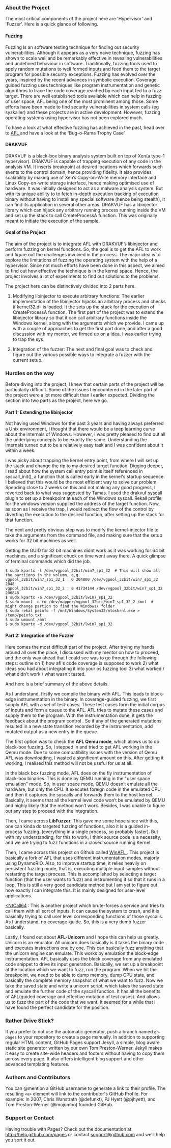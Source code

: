 ### About the Project

The most critical components of the project here are 'Hypervisor' and 'Fuzzer'. Here is a quick glance of following.

#### Fuzzing 

Fuzzing is an software testing technique for finding out security vulnerabilities. Although it appears as a very naive technique, fuzzing has shown to scale well and be remarkably effective in revealing vulnerabilities and undefined behaviour in software. Traditionally, fuzzing tools used to apply random mutations to well formed inputs and feed them to the target program for possible security exceptions. Fuzzing has evolved over the years, inspired by the recent advances in symbolic execution. Coverage guided fuzzing uses techniques like program instrumentation and genetic algorithms to trace the code coverage reached by each input fed to a fuzz target. There are well established tools available which can help in fuzzing of user space, AFL being one of the most prominent among those. Some efforts have been made to find security vulnerabilities in system calls (eg syzkaller) and these projects are  in active development. However, fuzzing operating systems using hypervisor has not been explored much. 

To have a look at what effective fuzzing has achieved in the past, head over to <a href="http://lcamtuf.coredump.cx/afl/"> AFL </a> and have a look at the 'Bug-o-Rama Trophy Case'

#### DRAKVUF

DRAKVUF is a black-box binary analysis system built on top of Xen(a type-1 hypervisor). DRAKVUF is capable of trapping execution of any code in the analysis VM. It inserts breakpoint at desired locations which forwards such events to the control domain, hence providing fidelity. It also provides scalability by making use of Xen’s Copy-on-Write memory interface and Linux Copy-on-write storage interface, hence making optimised use of hardware. It was initially designed to act as a malware analysis system. But with its unique ability to to fetch in-depth execution tracking of execution binary without having to install any special software (hence being stealth), it can find its application in several other areas. DRAKVUF has a libinjector library which can hijack any arbitrary running process running inside the VM and set up the stack to call CreateProcessA function. This was originally meant to initiate the execution of the sample.

#### Goal of the Project

The aim of the project is to integrate AFL with DRAKVUF’s libinjector and perform fuzzing on kernel functions. So, the goal is to get the AFL to work and figure out the challenges involved in the process. The major idea is to explore the limitations of fuzzing the operating system with the help of a hypervisor. Since not much efforts have been done in this aspect, we aimed to find out how effective the technique is in the kernel space. Hence, the project involves a lot of experiments to find out solutions to the problems.

The project here can be distinctively divided into 2 parts here.

1. Modifying libinjector to execute arbitrary functions:
The earlier implementation of the libinjector hijacks an arbitrary process and checks if kernel32.dll is loaded. It the sets up the stack for the execution of CreateProcessA function. The first part of the project was to extend the libinjector library so that it can call arbitrary functions inside the Windows kernel, along with the arguments which we provide. I came up with a couple of approaches to get the first part done, and after a good discussion with my mentor, we firmed up on a idea. I was earlier trying to trap the sys

2. Integration of the fuzzer:
The next and final goal was to check and figure out the various possible ways to integrate a fuzzer with the current setup. 


### Hurdles on the way

Before diving into the project, I knew that certain parts of the project will be particularly difficult. Some of the issues I encountered in the later part of the project were a lot more difficult than I earlier expected. Dividing the section into two parts as the project, here we go.

#### Part 1: Extending the libinjector
Not having used Windows for the past 3 years and having always preferred a Unix environment, I thought that there would be a teep learning curve about the internals of Windows. However, I was pretty pleased to find out all the underlying concepts to be exaclty the same. Understanding the internals turned out to be a relatively easy task and I was confident about it within a week.

I was picky about trapping the kernel entry point, from where I will set up the stack and change the rip to my desired target function. Digging deeper, I read about how the system call entry point is itself referenced in syscall_init(), a function that is called early in the kernel's startup sequence. I believed that this would be the most efficient way to solve our problem. Spending close to 2 weeks on this and not making any good progress, I reverted back to what was suggested by Tamas. I used the drakvuf syscall plugin to set up a breakpoint at each of the Windows syscall. Rekall profile for the windows version supplied the address of the target function. Now, as soon as I receive the trap, I would redirect the flow of the control by diverting the execution to the desired function, after setting up the stack for that function. 

The next and pretty obvious step was to modify the kernel-injector file to take the arguments from the command file, and making sure that the setup works for 32 bit machines as well. 

Getting the GUID for 32 bit machines didnt work as it was working for 64 bit machines, and a significant chuck on time went away there. A quick glimpse of terminal commands which did the job.

```
$ sudo kpartx -l /dev/vgpool_32bit/win7_sp1_32  # This will show all the partiions in the volumn, e,g
vgpool_32bit/win7_sp1_32_1 : 0 204800 /dev/vgpool_32bit/win7_sp1_32 2048
vgpool_32bit/win7_sp1_32_2 : 0 41734144 /dev/vgpool_32bit/win7_sp1_32 206848
$ sudo kpartx -a /dev/vgpool_32bit/lwin7_sp1_32
$ sudo mount -o ro /dev/mapper/vgpool_32bit/win7_sp1_32_2 /mnt  # might change partion to find the Windows/ folder
$ sudo rekal peinfo -f /mnt/Windows/System32/ntoskrnl.exe > /temp/peinfo.txt
$ sudo umount /mnt
$ sudo kpartx -d /dev/vgpool_32bit/lwin7_sp1_32
```

#### Part 2: Integration of the Fuzzer

Here comes the most difficult part of the project. After trying my hands around all over the place, I discussed with my mentor on how to proceed, and the only way ahead that I could see was to go through the following steps:  outline on 1) how afl's code coverage is supposed to work 2) what ideas you had about integrating it into your os fuzzing tool 3) what worked / what didn't work / what wasn't tested.

And here is a brief summary of the above details.

As I understand, firstly we compile the binary with AFL. This leads to block-edge instrumentation in the binary.
In coverage-guided fuzzing, we first supply AFL with a set of test-cases. These test cases form the initial corpus of inputs and form a queue to the AFL. AFL tries to mutate these cases and supply them to the program. With the instrumentation done, it gets the feedback about the program control . So if any of the generated mutations resulted in a new state transition recorded by the instrumentation, add mutated output as a new entry in the queue.

The first option was to check the <b>AFL Qemu mode</b>, which allows us to do black-box fuzzing. So, I stepped in and tried to get AFL working in the Qemu mode. Due to some compatibility issues with the version of Qemu AFL was downloading, I wasted a significant amount on this. After getting it working, I realised this method will not be useful for us at all.

In the black box fuzzing mode, AFL does on the fly instrumentation of black-box binaries. This is done by QEMU running in the "user space emulation" mode. So, in user space mode, QEMU doesn’t emulate all the hardware, but only the CPU. It executes foreign code in the emulated CPU, and then it captures the syscalls and forwards them to the host kernel. Basically, it seems that all the kernel level code won’t be emulated by QEMU and highly likely that the method won’t work. Besides, I was unable to figure out any step to proceed with the integration.

Then, I came across <b>LibFuzzer</b>. This gave me some hope since with this, one can kinda do targeted fuzzing of functions, also it is a guided in-process fuzzing. (everything in a single process, so probably faster). But with my understanding, for this to work, I think source code is a necessity, and we are trying to fuzz functions in a closed source running Kernel. 

Then, I came across this project on Github called <a href="https://github.com/googleprojectzero/winafl"> WinAFL </a>. This project is basically a fork of AFL that uses different instrumentation modes, majorly using DynamoRIO.
Also, to improve startup time, it relies heavily on persistent fuzzing mode, that is, executing multiple input samples without restarting the target process. This is accomplished by selecting a target function (that the user wants to fuzz) and instrumenting it so that it runs in a loop.
This is still a very good candidate method but I am yet to figure out how exactly I can integrate this. It is mainly designed for user-level applications.

<a href="https://github.com/hfiref0x/NtCall64"><NtCall64</a> : This is another project which brute-forces a service and tries to call them with all sort of inputs. It can cause the system to crash, and it is basically trying to call user level corresponding functions of those syscalls. As I understand, no coverage-guide. So, this is a very dumb fuzzer basically.
  
Lastly, I found out about <b>AFL-Unicorn</b> and I hope this can help us greatly.
Unicorn is an emulator. All unicorn does basically is it takes the binary code and executes instructions one by one. This can basically fuzz anything that the unicorn engine can emulate. This works by emulation the block-edge instrumentation. AFL basically uses the block coverage from any emulated code snippet to drive its input generation.
Basically, we set up a breakpoint at the location which we want to fuzz, run the program. When we hit the breakpoint, we need to be able to dump memory, dump CPU state, and basically the complete memory snapshot of what we want to fuzz.
Now we take the saved state and write a unicorn script, which takes the saved state and emulate the further code of the syscall function. It has all the benefits of AFL(guided coverage and effective mutation of test cases). And allows us to fuzz the part of the code that we want. It seemed for a while that I have found the perfect candidate for the position. 


### Rather Drive Stick?
If you prefer to not use the automatic generator, push a branch named `gh-pages` to your repository to create a page manually. In addition to supporting regular HTML content, GitHub Pages support Jekyll, a simple, blog aware static site generator written by our own Tom Preston-Werner. Jekyll makes it easy to create site-wide headers and footers without having to copy them across every page. It also offers intelligent blog support and other advanced templating features.

### Authors and Contributors
You can @mention a GitHub username to generate a link to their profile. The resulting `<a>` element will link to the contributor's GitHub Profile. For example: In 2007, Chris Wanstrath (@defunkt), PJ Hyett (@pjhyett), and Tom Preston-Werner (@mojombo) founded GitHub.

### Support or Contact
Having trouble with Pages? Check out the documentation at http://help.github.com/pages or contact support@github.com and we’ll help you sort it out.
